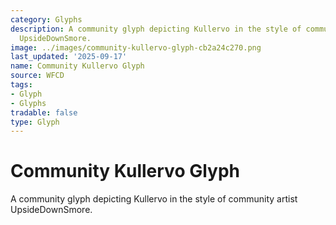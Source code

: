 ```yaml
---
category: Glyphs
description: A community glyph depicting Kullervo in the style of community artist
  UpsideDownSmore.
image: ../images/community-kullervo-glyph-cb2a24c270.png
last_updated: '2025-09-17'
name: Community Kullervo Glyph
source: WFCD
tags:
- Glyph
- Glyphs
tradable: false
type: Glyph
---
```


# Community Kullervo Glyph

A community glyph depicting Kullervo in the style of community artist UpsideDownSmore.

